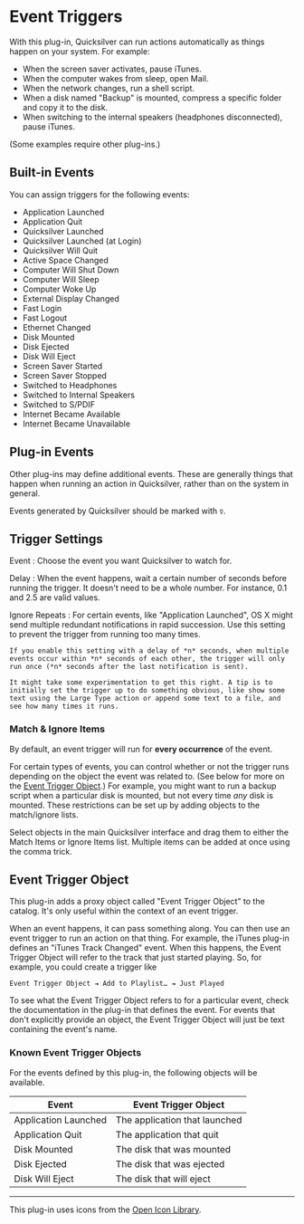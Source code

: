 # Event Triggers #

With this plug-in, Quicksilver can run actions automatically as things happen on your system. For example:

  * When the screen saver activates, pause iTunes.
  * When the computer wakes from sleep, open Mail.
  * When the network changes, run a shell script.
  * When a disk named "Backup" is mounted, compress a specific folder and copy it to the disk.
  * When switching to the internal speakers (headphones disconnected), pause iTunes.

(Some examples require other plug-ins.)

## Built-in Events ##

You can assign triggers for the following events:

  * Application Launched
  * Application Quit
  * Quicksilver Launched
  * Quicksilver Launched (at Login)
  * Quicksilver Will Quit
  * Active Space Changed
  * Computer Will Shut Down
  * Computer Will Sleep
  * Computer Woke Up
  * External Display Changed
  * Fast Login
  * Fast Logout
  * Ethernet Changed
  * Disk Mounted
  * Disk Ejected
  * Disk Will Eject
  * Screen Saver Started
  * Screen Saver Stopped
  * Switched to Headphones
  * Switched to Internal Speakers
  * Switched to S/PDIF
  * Internet Became Available
  * Internet Became Unavailable

## Plug-in Events ##

Other plug-ins may define additional events. These are generally things that happen when running an action in Quicksilver, rather than on the system in general.

Events generated by Quicksilver should be marked with `☿`.

## Trigger Settings ##

Event
:   Choose the event you want Quicksilver to watch for.

Delay
:   When the event happens, wait a certain number of seconds before running the trigger. It doesn't need to be a whole number. For instance, 0.1 and 2.5 are valid values.

Ignore Repeats
:   For certain events, like "Application Launched", OS X might send multiple redundant notifications in rapid succession. Use this setting to prevent the trigger from running too many times.

    If you enable this setting with a delay of *n* seconds, when multiple events occur within *n* seconds of each other, the trigger will only run once (*n* seconds after the last notification is sent).

    It might take some experimentation to get this right. A tip is to initially set the trigger up to do something obvious, like show some text using the Large Type action or append some text to a file, and see how many times it runs.

### Match & Ignore Items ###

By default, an event trigger will run for **every occurrence** of the event.

For certain types of events, you can control whether or not the trigger runs depending on the object the event was related to. (See below for more on the [Event Trigger Object](#event_trigger_object).) For example, you might want to run a backup script when a particular disk is mounted, but not every time *any* disk is mounted. These restrictions can be set up by adding objects to the match/ignore lists.

Select objects in the main Quicksilver interface and drag them to either the Match Items or Ignore Items list. Multiple items can be added at once using the comma trick.

## Event Trigger Object ##

This plug-in adds a proxy object called "Event Trigger Object" to the catalog. It's only useful within the context of an event trigger.

When an event happens, it can pass something along. You can then use an event trigger to run an action on that thing. For example, the iTunes plug-in defines an "iTunes Track Changed" event. When this happens, the Event Trigger Object will refer to the track that just started playing. So, for example, you could create a trigger like

    Event Trigger Object ⇥ Add to Playlist… ⇥ Just Played

To see what the Event Trigger Object refers to for a particular event, check the documentation in the plug-in that defines the event. For events that don't explicitly provide an object, the Event Trigger Object will just be text containing the event's name.

### Known Event Trigger Objects ###

For the events defined by this plug-in, the following objects will be available.

  Event                         | Event Trigger Object
  ----------------------------- | -----------------------------------
  Application Launched          | The application that launched
  Application Quit              | The application that quit
  Disk Mounted                  | The disk that was mounted
  Disk Ejected                  | The disk that was ejected
  Disk Will Eject               | The disk that will eject

* * * * * * * * * *

This plug-in uses icons from the [Open Icon Library](http://openiconlibrary.sourceforge.net/).
